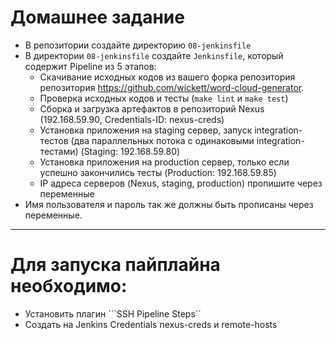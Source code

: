 # Домашнее задание 

- В репозитории создайте директорию `08-jenkinsfile`
- В директории `08-jenkinsfile` создайте `Jenkinsfile`, который содержит Pipeline из 5 этапов:
  - Скачивание исходных кодов из вашего форка репозитория репозитория https://github.com/wickett/word-cloud-generator.
  - Проверка исходных кодов и тесты (`make lint` и `make test`)
  - Сборка и загрузка артефактов в репозиторий Nexus (192.168.59.90, Credentials-ID: nexus-creds)
  - Установка приложения на staging сервер, запуск integration-тестов (два параллельных потока с одинаковыми integration-тестами) (Staging: 192.168.59.80)
  - Установка приложения на production сервер, только если успешно закончились тесты (Production: 192.168.59.85)
  - IP адреса серверов (Nexus, staging, production) пропишите через переменные
- Имя пользователя и пароль так же должны быть прописаны через переменные.

-------------------------------------------
# Для запуска пайплайна необходимо: 
- Установить плагин ```SSH Pipeline Steps``
- Создать на Jenkins Credentials nexus-creds и remote-hosts